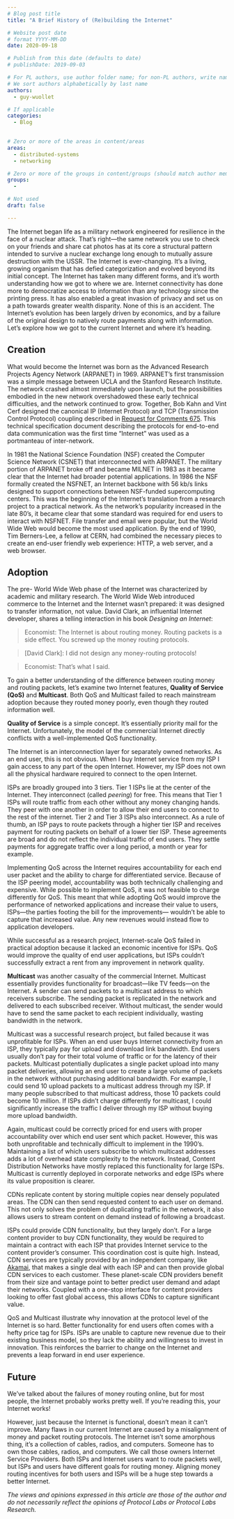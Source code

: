 ```yaml
---
# Blog post title
title: "A Brief History of (Re)building the Internet"

# Website post date
# format YYYY-MM-DD
date: 2020-09-18

# Publish from this date (defaults to date)
# publishDate: 2019-09-03

# For PL authors, use author folder name; for non-PL authors, write name as in paper within ""
# We sort authors alphabetically by last name
authors:
  - guy-wuollet

# If applicable
categories:
  - Blog
  

# Zero or more of the areas in content/areas
areas:
  - distributed-systems
  - networking

# Zero or more of the groups in content/groups (should match author membership)
groups:
  -

# Not used
draft: false

---
```



The Internet began life as a military network engineered for resilience in the face of a nuclear attack. That’s right—the same network you use to check on your friends and share cat photos has at its core a structural pattern intended to survive a nuclear exchange long enough to mutually assure destruction with the USSR. The Internet is ever-changing. It’s a living, growing organism that has defied categorization and evolved beyond its initial concept. The Internet has taken many different forms, and it’s worth understanding how we got to where we are. Internet connectivity has done more to democratize access to information than any technology since the printing press. It has also enabled a great invasion of privacy and set us on a path towards greater wealth disparity. None of this is an accident. The Internet’s evolution has been largely driven by economics, and by a failure of the original design to natively route payments along with information. Let’s explore how we got to the current Internet and where it’s heading. 

## Creation

What would become the Internet was born as the Advanced Research Projects Agency Network (ARPANET) in 1969. ARPANET’s first transmission was a simple message between UCLA and the Stanford Research Institute. The network crashed almost immediately upon launch, but the possibilities embodied in the new network overshadowed these early technical difficulties, and the network continued to grow. Together, Bob Kahn and Vint Cerf designed the canonical IP (Internet Protocol) and TCP (Transmission Control Protocol) coupling described in [Request for Comments 675](https://tools.ietf.org/html/rfc675). This technical specification document describing the protocols for  end-to-end data communication was the first time “Internet” was used as a portmanteau of inter-network.

In 1981 the National Science Foundation (NSF) created the Computer Science Network (CSNET) that interconnected with ARPANET. The military portion of ARPANET broke off and became MILNET in 1983 as it became clear that the Internet had broader potential applications. In 1986 the NSF formally created the NSFNET, an Internet backbone with 56 kb/s links designed to support connections between NSF-funded supercomputing centers. This was the beginning of the Internet’s translation from a research project to a practical network. As the network’s popularity increased in the late 80’s, it became clear that some standard was required for end users to interact with NSFNET. File transfer and email were popular, but the World Wide Web would become the most used application. By the end of 1990, Tim Berners-Lee, a fellow at CERN, had combined the necessary pieces to create an end-user friendly web experience: HTTP, a web server, and a web browser. 

## Adoption

The pre- World Wide Web phase of the Internet was characterized by academic and military research. The World Wide Web introduced commerce to the Internet and the Internet wasn’t prepared: it was designed to transfer information, not value. David Clark, an influential Internet developer, shares a telling interaction in his book *Designing an Internet*: 

>Economist: The Internet is about routing money. Routing packets is a side effect. You screwed up the money routing protocols. 

>[David Clark]: I did not design any money-routing protocols! 

>Economist: That’s what I said. 

To gain a better understanding of the difference between routing money and routing packets, let’s examine two Internet features, **Quality of Service (QoS)** and **Multicast**. Both QoS and Multicast failed to reach mainstream adoption because they routed money poorly, even though they routed information well. 

**Quality of Service** is a simple concept. It’s essentially priority mail for the Internet. Unfortunately, the model of the commercial Internet directly conflicts with a well-implemented QoS functionality. 

The Internet is an interconnection layer for separately owned networks. As an end user, this is not obvious. When I buy Internet service from my ISP I gain access to any part of the open Internet. However, my ISP does not own all the physical hardware required to connect to the open Internet. 

ISPs are broadly grouped into 3 tiers. Tier 1 ISPs lie at the center of the Internet. They interconnect (called *peering*) for free. This means that Tier 1 ISPs will route traffic from each other without any money changing hands. They peer with one another in order to allow their end users to connect to the rest of the internet. Tier 2 and Tier 3 ISPs also interconnect. As a rule of thumb, an ISP pays to route packets through a higher tier ISP and receives payment for routing packets on behalf of a lower tier ISP. These agreements are broad and do not reflect the individual traffic of end users. They settle payments for aggregate traffic over a long period, a month or year for example. 

Implementing QoS across the Internet requires accountability for each end user packet and the ability to charge for differentiated service. Because of the ISP peering model, accountability was both technically challenging and expensive. While possible to implement QoS, it was not feasible to charge differently for QoS. This meant that while adopting QoS would improve the performance of networked applications and increase their value to users, ISPs—the parties footing the bill for the improvements— wouldn’t be able to capture that increased value. Any new revenues would instead flow to application developers.

While successful as a research project, Internet-scale QoS failed in practical adoption because it lacked an economic incentive for ISPs. QoS would improve the quality of end user applications, but ISPs couldn’t successfully extract a rent from any improvement in network quality. 

**Multicast** was another casualty of the commercial Internet. Multicast essentially provides functionality for broadcast—like TV feeds—on the Internet. A sender can send packets to a multicast address to which receivers subscribe. The sending packet is replicated in the network and delivered to each subscribed receiver. Without multicast, the sender would have to send the same packet to each recipient individually, wasting bandwidth in the network. 

Multicast was a successful research project, but failed because it was unprofitable for ISPs. When an end user buys Internet connectivity from an ISP, they typically pay for upload and download link bandwidth. End users usually don’t pay for their total volume of traffic or for the latency of their packets. Multicast potentially duplicates a single packet upload into many packet deliveries, allowing an end user to create a large volume of packets in the network without purchasing additional bandwidth. For example, I could send 10 upload packets to a multicast address through my ISP. If many people subscribed to that multicast address, those 10 packets could become 10 million. If ISPs didn’t charge differently for multicast, I could significantly increase the traffic I deliver through my ISP without buying more upload bandwidth. 

Again, multicast could be correctly priced for end users with proper accountability over which end user sent which packet. However, this was both unprofitable and technically difficult to implement in the 1990’s. Maintaining a list of which users subscribe to which multicast addresses adds a lot of overhead state complexity to the network. Instead, Content Distribution Networks have mostly replaced this functionality for large ISPs. Multicast is currently deployed in corporate networks and edge ISPs where its value proposition is clearer.

CDNs replicate content by storing multiple copies near densely populated areas. The CDN can then send requested content to each user on demand. This not only solves the problem of duplicating traffic in the network, it also allows users to stream content on demand instead of following a broadcast. 

ISPs could provide CDN functionality, but they largely don’t. For a large content provider to buy CDN functionality, they would be required to maintain a contract with each ISP that provides Internet service to the content provider’s consumer. This coordination cost is quite high. Instead, CDN services are typically provided by an independent company, like [Akamai](https://www.akamai.com), that makes a single deal with each ISP and can then provide global CDN services to each customer. These planet-scale CDN providers benefit from their size and vantage point to better predict user demand and adapt their networks. Coupled with a one-stop interface for content providers looking to offer fast global access, this allows CDNs to capture significant value.

QoS and Multicast illustrate why innovation at the protocol level of the Internet is so hard. Better functionality for end users often comes with a hefty price tag for ISPs. ISPs are unable to capture new revenue due to their existing business model, so they lack the ability and willingness to invest in innovation. This reinforces the barrier to change on the Internet and prevents a leap forward in end user experience. 

## Future

We’ve talked about the failures of money routing online, but for most people, the Internet probably works pretty well. If you’re reading this, your Internet works! 

However, just because the Internet is functional, doesn’t mean it can’t improve. Many flaws in our current Internet are caused by a misalignment of money and packet routing protocols. The Internet isn’t some amorphous thing, it’s a collection of cables, radios, and computers. Someone has to own those cables, radios, and computers. We call those owners Internet Service Providers. Both ISPs and Internet users want to route packets well, but ISPs and users have different goals for routing money. Aligning money routing incentives for both users and ISPs will be a huge step towards a better Internet. 


*The views and opinions expressed in this article are those of the author and do not necessarily reflect the opinions of Protocol Labs or Protocol Labs Research.*

